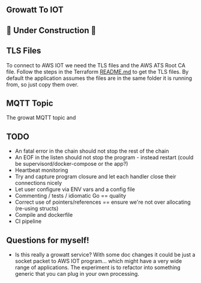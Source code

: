 ## Growatt To IOT
## 🚨️ Under Construction 🚨️

## TLS Files
To connect to AWS IOT we need the TLS files and the AWS ATS Root CA file. Follow the steps in 
the Terraform [README.md](../terraform/README.md) to get the TLS files. By default the application
assumes the files are in the same folder it is running from, so just copy them over.

## MQTT Topic
The growat MQTT topic and 

## TODO
* An fatal error in the chain should not stop the rest of the chain
* An EOF in the listen should not stop the program - instead
restart (could be supervisord/docker-compose or the app?)
* Heartbeat monitoring
* Try and capture program closure and let each handler close their connections
nicely
* Let user configure via ENV vars and a config file
* Commenting / tests / idiomatic Go == quality
* Correct use of pointers/references == ensure we're not over allocating (re-using structs)
* Compile and dockerfile
* CI pipeline

## Questions for myself!
* Is this really a growatt service? With some doc changes it could be just a
socket packet to AWS IOT program... which might have a very wide range of
applications. The experiment is to refactor into something generic that you
can plug in your own processing.